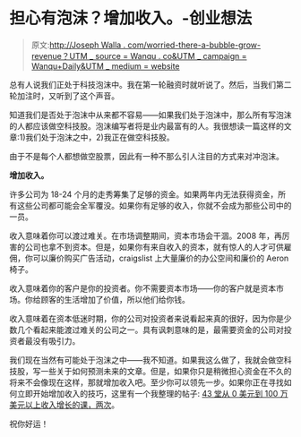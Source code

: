 # 担心有泡沫？增加收入。-创业想法

> 原文:[http://Joseph Walla . com/worried-there-a-bubble-grow-revenue？UTM _ source = Wanqu . co&UTM _ campaign = Wanqu+Daily&UTM _ medium = website](http://josephwalla.com/worried-theres-a-bubble-grow-revenue?utm_source=wanqu.co&utm_campaign=Wanqu+Daily&utm_medium=website)

总有人说我们正处于科技泡沫中。我在第一轮融资时就听说了。然后，当我们第二轮加注时，又听到了这个声音。

知道我们是否处于泡沫中从来都不容易——如果我们处于泡沫中，那么所有写泡沫的人都应该做空科技股。泡沫编写者将是业内最富有的人。我很想读一篇这样的文章:1)我们处于泡沫之中，2)我正在做空科技股。

由于不是每个人都想做空股票，因此有一种不那么引人注目的方式来对冲泡沫。

**增加收入。**

许多公司为 18-24 个月的走秀筹集了足够的资金。如果两年内无法获得资金，所有这些公司都可能会全军覆没。如果你有足够的收入，你就不会成为那些公司中的一员。

收入意味着你可以渡过难关。在市场调整期间，资本市场会干涸。2008 年，再厉害的公司也拿不到资本。但是，如果你有来自收入的资本，就有惊人的人才可供雇佣，你可以廉价购买广告活动，craigslist 上大量廉价的办公空间和廉价的 Aeron 椅子。

收入意味着你的客户是你的投资者。你不需要资本市场——你的客户就是资本市场。你给顾客的生活增加了价值，所以他们给你钱。

收入意味着在资本低迷时期，你的公司对投资者来说看起来真的很好，因为你是少数几个看起来能渡过难关的公司之一。具有讽刺意味的是，最需要资金的公司对投资者最没有吸引力。

我们现在当然有可能处于泡沫之中——我不知道。如果我这么做了，我就会做空科技股，写一些关于如何预测未来的文章。但是，如果你只是稍微担心资金在不久的将来不会像现在这样，那就增加收入吧。至少你可以领先一步。如果你正在寻找如何立即开始增加收入的技巧，这里有一个我整理的帖子: [43 堂从 0 美元到 100 万美元以上收入增长的课，两次](http://josephwalla.com/43-lessons-growing-from-0-dollars-to-1-dollars-plus-million-in-revenue-twice)。

祝你好运！
